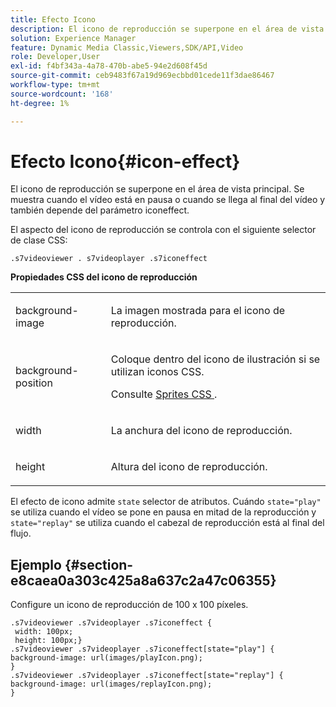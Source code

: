 ```yaml
---
title: Efecto Icono
description: El icono de reproducción se superpone en el área de vista principal. Se muestra cuando el vídeo está en pausa o cuando se llega al final del vídeo y también depende del parámetro iconeffect.
solution: Experience Manager
feature: Dynamic Media Classic,Viewers,SDK/API,Video
role: Developer,User
exl-id: f4bf343a-4a78-470b-abe5-94e2d608f45d
source-git-commit: ceb9483f67a19d969ecbbd01cede11f3dae86467
workflow-type: tm+mt
source-wordcount: '168'
ht-degree: 1%

---
```


# Efecto Icono{#icon-effect}

El icono de reproducción se superpone en el área de vista principal. Se muestra cuando el vídeo está en pausa o cuando se llega al final del vídeo y también depende del parámetro iconeffect.

<!--<a id="section_061E550C1C1D4DB2BD663A898895B38C"></a>-->

El aspecto del icono de reproducción se controla con el siguiente selector de clase CSS:

```
.s7videoviewer . s7videoplayer .s7iconeffect
```

**Propiedades CSS del icono de reproducción**

<table id="table_C48C56E696304C9BAFEE71BA9EA9A174"> 
 <tbody> 
  <tr> 
   <td colname="col1"> <p> <span class="codeph"> background-image </span> </p> </td> 
   <td colname="col2"> <p> La imagen mostrada para el icono de reproducción. </p> </td> 
  </tr> 
  <tr> 
   <td colname="col1"> <p> <span class="codeph"> background-position </span> </p> </td> 
   <td colname="col2"> <p> Coloque dentro del icono de ilustración si se utilizan iconos CSS. </p> <p>Consulte <a href="../../../c-html5-s7-aem-asset-viewers/c-html5-video-reference/c-html5-video-viewer-20-customizingviewer/c-html5-video-viewer-20-customizingviewer.md#section-9b6d8d601cb441d08214dada7bb4eddc" format="dita" scope="local"> Sprites CSS </a>. </p> </td> 
  </tr> 
  <tr> 
   <td colname="col1"> <p> <span class="codeph"> width </span> </p> </td> 
   <td colname="col2"> <p> La anchura del icono de reproducción. </p> </td> 
  </tr> 
  <tr> 
   <td colname="col1"> <p> <span class="codeph"> height </span> </p> </td> 
   <td colname="col2"> <p>Altura del icono de reproducción. </p> </td> 
  </tr> 
 </tbody> 
</table>

El efecto de icono admite `state` selector de atributos. Cuándo `state="play"` se utiliza cuando el vídeo se pone en pausa en mitad de la reproducción y `state="replay"` se utiliza cuando el cabezal de reproducción está al final del flujo.

## Ejemplo {#section-e8caea0a303c425a8a637c2a47c06355}

Configure un icono de reproducción de 100 x 100 píxeles.

```
.s7videoviewer .s7videoplayer .s7iconeffect { 
 width: 100px; 
 height: 100px;} 
.s7videoviewer .s7videoplayer .s7iconeffect[state="play"] { 
background-image: url(images/playIcon.png); 
} 
.s7videoviewer .s7videoplayer .s7iconeffect[state="replay"] { 
background-image: url(images/replayIcon.png); 
}
```

